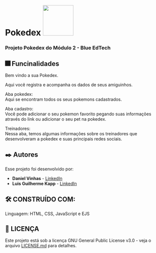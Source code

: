 # Pokedex <img src="https://user-images.githubusercontent.com/95504029/151560441-2e792d97-fd65-462c-8fd7-70f581de5674.gif" width="100">
### Projeto Pokedex do Módulo 2 - Blue EdTech 

## 🎆 Funcinalidades

Bem vindo a sua Pokedex.

Aqui você registra e acompanha os dados de seus amiguinhos.

Aba pokedex: <br>
Aqui se encontram todos os seus pokemons cadastrados.

Aba cadastro: <br>
Você pode adicionar o seu pokemon favorito pegando suas informações através do link ou adicionar o seu pet na pokedex.

Treinadores: <br>
Nessa aba, temos algumas informações sobre os treinadores que desenvolveram a pokedex e suas principais redes sociais.


## ✒️ Autores

Esse projeto foi desenvolvido por:

* **Daniel Vinhas** - [LinkedIn](https://www.linkedin.com/in/daniel-vinhas-84343390/)
* **Luis Guilherme Kapp** - [LinkedIn](https://www.linkedin.com/in/luis-guilherme-kapp-a367a9198/)

## 🛠️ CONSTRUÍDO COM:

Linguagem: HTML, CSS, JavaScript e EJS  

## 📄 LICENÇA

Este projeto está sob a licença GNU General Public License v3.0 - veja o arquivo [LICENSE.md](https://github.com/vinhas93/Projeto02_Mod02_Pokedex/blob/main/LICENSE) para detalhes.
